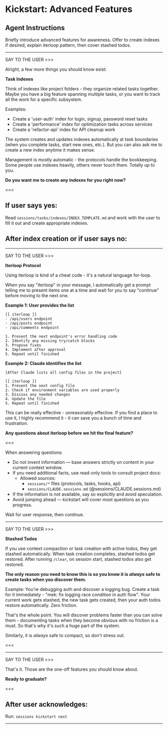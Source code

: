# Kickstart: Advanced Features

## Agent Instructions

Briefly introduce advanced features for awareness. Offer to create indexes if desired, explain iterloop pattern, then cover stashed todos.

---

SAY TO THE USER >>>

Alright, a few more things you should know exist:

**Task Indexes**

Think of indexes like project folders - they organize related tasks together. Maybe you have a big feature spanning multiple tasks, or you want to track all the work for a specific subsystem.

Examples:

- Create a 'user-auth' index for login, signup, password reset tasks
- Create a 'performance' index for optimization tasks across services
- Create a 'refactor-api' index for API cleanup work

The system creates and updates indexes automatically at task boundaries (when you complete tasks, start new ones, etc.). But you can also ask me to create a new index anytime it makes sense.

Management is mostly automatic - the protocols handle the bookkeeping. Some people use indexes heavily, others never touch them. Totally up to you.

**Do you want me to create any indexes for you right now?**

<<<

## If user says yes:

Read `sessions/tasks/indexes/INDEX_TEMPLATE.md` and work with the user to fill it out and create appropriate indexes.

## After index creation or if user says no:

---

SAY TO THE USER >>>

**Iterloop Protocol**

Using iterloop is kind of a cheat code - it's a natural language for-loop.

When you say "iterloop" in your message, I automatically get a prompt telling me to present items one at a time and wait for you to say "continue" before moving to the next one.

**Example 1: User provides the list**

```
[[ iterloop ]]
- /api/users endpoint
- /api/posts endpoint
- /api/comments endpoint

1. Present the next endpoint's error handling code
2. Identify any missing try/catch blocks
3. Propose fixes
4. Implement after approval
5. Repeat until finished
```

**Example 2: Claude identifies the list**

```
[After Claude lists all config files in the project]

[[ iterloop ]]
1. Present the next config file
2. Check if environment variables are used properly
3. Discuss any needed changes
4. Update the file
5. Repeat until finished
```

This can be really effective - unreasonably effective. If you find a place to use it, I highly recommend it - it can save you a bunch of time and frustration.

**Any questions about iterloop before we hit the final feature?**

<<<

When answering questions:

- Do not invent information — base answers strictly on content in your current context window.
- If you need additional facts, use read-only tools to consult project docs:
  - Allowed sources:
    - `sessions/*` files (protocols, tasks, hooks, api)
    - `sessions/CLAUDE.sessions.md` (@sessions/CLAUDE.sessions.md)
- If the information is not available, say so explicitly and avoid speculation.
- Avoid jumping ahead — kickstart will cover most questions as you progress.

Wait for user response, then continue.

---

SAY TO THE USER >>>

**Stashed Todos**

If you use context compaction or task creation with active todos, they get stashed automatically. When task creation completes, stashed todos get restored. After running `/clear`, on session start, stashed todos also get restored.

**The only reason you need to know this is so you know it is _always_ safe to create tasks when you discover them.**

Example: You're debugging auth and discover a logging bug. Create a task for it immediately - "mek: fix logging race condition in auth flow". Your current work gets stashed, the new task gets created, then your auth todos restore automatically. Zero friction.

That's the whole point. You will discover problems faster than you can solve them - documenting tasks when they become obvious with no friction is a must. So that's why it's such a huge part of the system.

Similarly, it is _always_ safe to compact, so don't stress out.

<<<

---

SAY TO THE USER >>>

That's it. Those are the one-off features you should know about.

**Ready to graduate?**

<<<

## After user acknowledges:

Run: `sessions kickstart next`

---
